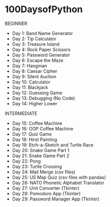 # 100DaysofPython

BEGINNER
- Day 1: Band Name Generator
- Day 2: Tip Calculator
- Day 3: Treasure Island
- Day 4: Rock Paper Scissors
- Day 5: Password Generator
- Day 6: Escape the Maze
- Day 7: Hangman
- Day 8: Caesar Cipher
- Day 9: Silent Auction
- Day 10: Calculator
- Day 11: Blackjack
- Day 12: Guessing Game
- Day 13: Debugging (No Code)
- Day 14: Higher Lower

INTERMEDIATE
- Day 15: Coffee Machine
- Day 16: OOP Coffee Machine
- Day 17: Quiz Game
- Day 18: Hirst Painting
- Day 19: Etch-a-Sketch and Turtle Race
- Day 20: Snake Game Part 1
- Day 21: Snake Game Part 2
- Day 22: Pong
- Day 23: Turtle Crossing
- Day 24: Mail Merge (csv files)
- Day 25: US Map Quiz (csv files with pandas)
- Day 26: NATO Phonetic Alphabet Translator
- Day 27: Unit Converter (Tkinter)
- Day 28: Pomodoro App (Tkinter)
- Day 29: Password Manager App (Tkinter)